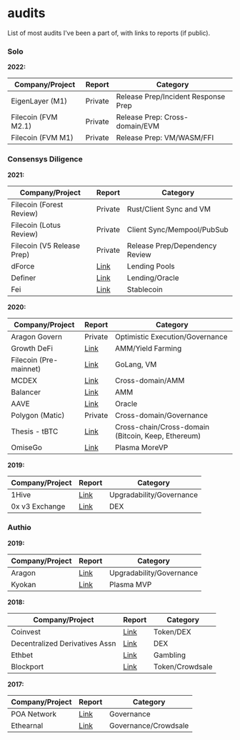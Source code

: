 # audits

List of most audits I've been a part of, with links to reports (if public).

### Solo

**2022:**

| Company/Project | Report | Category |
| -------- | -------- | -------- |
| EigenLayer (M1) | Private     | Release Prep/Incident Response Prep |
| Filecoin (FVM M2.1) | Private     | Release Prep: Cross-domain/EVM |
| Filecoin (FVM M1) | Private     | Release Prep: VM/WASM/FFI |

### Consensys Diligence

**2021:**

| Company/Project | Report | Category |
| -------- | -------- | -------- |
| Filecoin (Forest Review) | Private     | Rust/Client Sync and VM |
| Filecoin (Lotus Review) | Private     | Client Sync/Mempool/PubSub |
| Filecoin (V5 Release Prep) | Private     | Release Prep/Dependency Review |
| dForce | [Link](https://consensys.net/diligence/audits/2021/03/dforce-lending-protocol-review/)     | Lending Pools |
| Definer | [Link](https://consensys.net/diligence/audits/2021/02/definer/)     | Lending/Oracle |
| Fei | [Link](https://consensys.net/diligence/audits/2021/01/fei-protocol/)     | Stablecoin |

**2020:**

| Company/Project | Report | Category |
| -------- | -------- | -------- |
| Aragon Govern | Private     | Optimistic Execution/Governance |
| Growth DeFi | [Link](https://consensys.net/diligence/audits/2020/12/growth-defi-v1/)     | AMM/Yield Farming |
| Filecoin (Pre-mainnet) | [Link](https://consensys.net/diligence/audits/2020/09/filecoin-actors/)     | GoLang, VM |
| MCDEX | [Link](https://consensys.net/diligence/audits/2020/05/mcdex-mai-protocol-v2/)     | Cross-domain/AMM |
| Balancer | [Link](https://consensys.net/diligence/audits/2020/05/balancer-finance/)     | AMM |
| AAVE | [Link](https://consensys.net/diligence/audits/2020/05/aave-cpm-price-provider/)     | Oracle |
| Polygon (Matic) | Private     | Cross-domain/Governance |
| Thesis - tBTC | [Link](https://consensys.net/diligence/audits/2020/02/thesis-tbtc-and-keep/)     | Cross-chain/Cross-domain (Bitcoin, Keep, Ethereum) |
| OmiseGo | [Link](https://consensys.net/diligence/audits/2020/01/omisego-morevp/)     | Plasma MoreVP |

**2019:**

| Company/Project | Report | Category |
| -------- | -------- | -------- |
| 1Hive | [Link](https://consensys.net/diligence/audits/2019/12/dandelion-organizations/)     | Upgradability/Governance |
| 0x v3 Exchange | [Link](https://consensys.net/diligence/audits/2019/09/0x-v3-exchange/)     | DEX |

### Authio

**2019:**

| Company/Project | Report | Category |
| -------- | -------- | -------- |
| Aragon | [Link](https://hackmd.io/omI68NgrQ_CSTSfCWk6wpQ)     | Upgradability/Governance |
| Kyokan | [Link](https://github.com/authio-ethereum/Audits/blob/master/Kyokan/Kyokan%20Minimal%20Viable%20Plasma%20-%20Rootchain%20Audit.pdf)     | Plasma MVP |

**2018:**

| Company/Project | Report | Category |
| -------- | -------- | -------- |
| Coinvest | [Link](https://github.com/authio-ethereum/Audits/blob/master/CoinvestTokenV2/Coinvest%20Token%20V2%20Audit%20by%20Authio%20Updated%20Styling.pdf)     | Token/DEX |
| Decentralized Derivatives Assn | [Link](https://github.com/authio-ethereum/Audits/blob/master/DDA/DDA_DRCT_Standard_Audit_Updated%20Styling.pdf)     | DEX |
| Ethbet | [Link](https://github.com/authio-ethereum/Audits/blob/master/Ethbet/Ethbet%20Contract%20Audit%20Report%20Updated%20Styling.pdf)     | Gambling |
| Blockport | [Link](https://github.com/authio-ethereum/Audits/blob/master/BlockportCrowdsale/Blockport%20Crowdsale%20Audit%20Report%20Updated%20Styling.pdf)     | Token/Crowdsale |

**2017:**

| Company/Project | Report | Category |
| -------- | -------- | -------- |
| POA Network | [Link](https://github.com/authio-ethereum/Audits/blob/master/POANetwork/PoA%20Network%20Contract%20Audit%20Updated%20Styling.pdf)     | Governance |
| Ethearnal | [Link](https://github.com/authio-ethereum/Audits/blob/master/EthearnalCrowdsale/Ethearnal%20Crowdsale%20Audit%20Report%20Updated%20Styling.pdf)     | Governance/Crowdsale |


